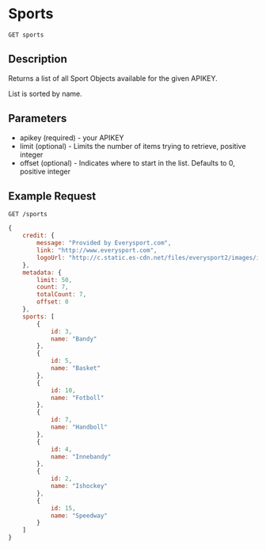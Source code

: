 # Sports

    GET sports

## Description
Returns a list of all Sport Objects available for the given APIKEY.

List is sorted by name.

## Parameters
* apikey (required) - your APIKEY
* limit (optional) - Limits the number of items trying to retrieve, positive integer
* offset (optional) - Indicates where to start in the list. Defaults to 0, positive integer 

## Example Request
```
GET /sports
```

```javascript	
{
    credit: {
        message: "Provided by Everysport.com",
        link: "http://www.everysport.com",
        logoUrl: "http://c.static.es-cdn.net/files/everysport2/images/icons/event/small/everysport.png"
    },
    metadata: {
        limit: 50,
        count: 7,
        totalCount: 7,
        offset: 0
    },
    sports: [
        {
            id: 3,
            name: "Bandy"
        },
        {
            id: 5,
            name: "Basket"
        },
        {
            id: 10,
            name: "Fotboll"
        },
        {
            id: 7,
            name: "Handboll"
        },
        {
            id: 4,
            name: "Innebandy"
        },
        {
            id: 2,
            name: "Ishockey"
        },
        {
            id: 15,
            name: "Speedway"
        }
    ]
}
